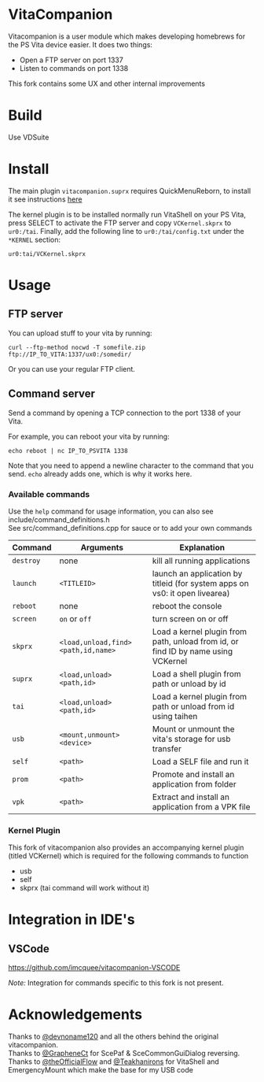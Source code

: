 # VitaCompanion

Vitacompanion is a user module which makes developing homebrews for the PS Vita device easier. It does two things:
- Open a FTP server on port 1337
- Listen to commands on port 1338

This fork contains some UX and other internal improvements

# Build

Use VDSuite

# Install

The main plugin `vitacompanion.suprx` requires QuickMenuReborn, to install it see instructions [here](https://github.com/Ibrahim778/QuickMenuReborn)

The kernel plugin is to be installed normally run VitaShell on your PS Vita, press SELECT to activate the FTP server and copy `VCKernel.skprx` to `ur0:/tai`. Finally, add the following line to `ur0:/tai/config.txt` under the `*KERNEL` section:

```
ur0:tai/VCKernel.skprx
```

# Usage

## FTP server

You can upload stuff to your vita by running:
```
curl --ftp-method nocwd -T somefile.zip ftp://IP_TO_VITA:1337/ux0:/somedir/
```
Or you can use your regular FTP client.

## Command server

Send a command by opening a TCP connection to the port 1338 of your Vita.

For example, you can reboot your vita by running:
```
echo reboot | nc IP_TO_PSVITA 1338
```

Note that you need to append a newline character to the command that you send. `echo` already adds one, which is why it works here.

### Available commands

Use the `help` command for usage information, you can also see include/command_definitions.h  
See src/command_definitions.cpp for sauce or to add your own commands

| Command   | Arguments     | Explanation                  |
| --------- | ------------- | ---------------------------- |
| `destroy` | none          | kill all running applications |
| `launch`  | `<TITLEID>`   | launch an application by titleid (for system apps on vs0: it open livearea)|
| `reboot`  | none          | reboot the console           |
| `screen`  | `on` or `off` | turn screen on or off        |
| `skprx`   | `<load,unload,find> <path,id,name>` | Load a kernel plugin from path, unload from id, or find ID by name using VCKernel|
| `suprx`   | `<load,unload> <path,id>` | Load a shell plugin from path or unload by id |
| `tai`     | `<load,unload> <path,id>`| Load a kernel plugin from path or unload from id using taihen|
| `usb`     | `<mount,unmount> <device>` | Mount or unmount the vita's storage for usb transfer |
| `self`    | `<path>` | Load a SELF file and run it |
| `prom`    | `<path>` | Promote and install an application from folder |
| `vpk`     | `<path>` | Extract and install an application from a VPK file |

### Kernel Plugin

This fork of vitacompanion also provides an accompanying kernel plugin (titled VCKernel) which is required for the following commands to function  
 - usb
 - self
 - skprx (tai command will work without it)  

# Integration in IDE's
 
 ## VSCode
 
 https://github.com/imcquee/vitacompanion-VSCODE
 
*Note:* Integration for commands specific to this fork is not present.

# Acknowledgements 

Thanks to [@devnoname120](https://github.com/devnoname120) and all the others behind the original vitacompanion.  
Thanks to [@GrapheneCt](https://github.com/GrapheneCt) for ScePaf & SceCommonGuiDialog reversing.  
Thanks to [@theOfficialFlow](https://github.com/theOfficialFlow) and [@Teakhanirons](https://github.com/teakhanirons) for VitaShell and EmergencyMount which make the base for my USB code